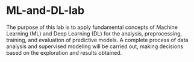 # ML-and-DL-lab
The purpose of this lab is to apply fundamental concepts of Machine Learning (ML) and Deep Learning (DL) for the analysis, preprocessing, training, and evaluation of predictive models. A complete process of data analysis and supervised modeling will be carried out, making decisions based on the exploration and results obtained.
